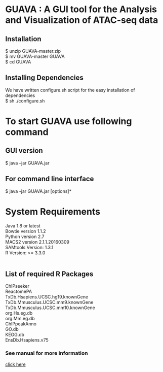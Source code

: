 <h1> GUAVA : A GUI tool for the Analysis and Visualization of ATAC-seq data </h1>


<h2>Installation</h2>
$ unzip GUAVA-master.zip<br/>
$ mv GUAVA-master GUAVA<br/>
$ cd GUAVA<br/>

<h2>Installing Dependencies</h2>
We have written configure.sh script for the easy installation of dependencies <br/>
$ sh ./configure.sh <br/>


<h1>To start GUAVA use following command</h1>

<h2>GUI version</h2>
  $ java –jar GUAVA.jar <br/>

<h2>For command line interface</h2>
  $ java -jar GUAVA.jar [options]*<br/>
  
<h1>System Requirements</h1>
  Java 1.8 or latest<br/>
  Bowtie version 1.1.2<br/>
  Python version 2.7<br/>
  MACS2 version 2.1.1.20160309<br/>
  SAMtools Version: 1.3.1<br/>
  R Version: >= 3.3.0<br/><br/>

<h2>List of required R Packages</h2>
ChIPseeker <br/>
ReactomePA <br/>
TxDb.Hsapiens.UCSC.hg19.knownGene <br/>
TxDb.Mmusculus.UCSC.mm9.knownGene <br/>
TxDb.Mmusculus.UCSC.mm10.knownGene <br/>
org.Hs.eg.db <br/>
org.Mm.eg.db <br/>
ChIPpeakAnno <br/>
GO.db <br/>
KEGG.db <br/>
EnsDb.Hsapiens.v75 <br/>

<h3>See manual for more information</h3> <a href="https://github.com/MayurDivate/GUAVA/blob/master/GUAVA_Manual.pdf">click here<a><br/>

